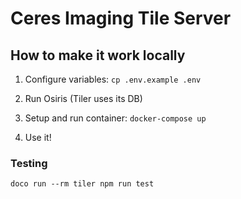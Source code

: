 # Ceres Imaging Tile Server

## How to make it work locally

1. Configure variables: `cp .env.example .env`

2. Run Osiris (Tiler uses its DB)

3. Setup and run container: `docker-compose up`

4. Use it!

### Testing

`doco run --rm tiler npm run test`
